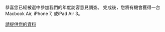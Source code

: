 恭喜您已經被選中參加我們的年度訪客意見調查。
完成後，您將有機會獲得一台Macbook Air, iPhone 7, 或iPad Air 3。

[請提供您的資料](give-personal-info/give-personal-info.md)